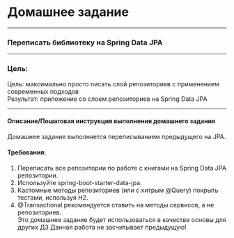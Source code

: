 # Домашнее задание

---
### Переписать библиотеку на Spring Data JPA

---
### Цель:
Цель: максимально просто писать слой репозиториев с применением современных подходов\
Результат: приложение со слоем репозиториев на Spring Data JPA

---
#### Описание/Пошаговая инструкция выполнения домашнего задания
Домашнее задание выполняется переписыванием предыдущего на JPA.

#### Требования:
1. Переписать все репозитории по работе с книгами на Spring Data JPA репозитории.
2. Используйте spring-boot-starter-data-jpa.
3. Кастомные методы репозиториев (или с хитрым @Query) покрыть тестами, используя H2.
4. @Transactional рекомендуется ставить на методы сервисов, а не репозиториев.\
   Это домашнее задание будет использоваться в качестве основы для других ДЗ Данная работа не засчитывает предыдущую!
